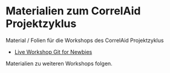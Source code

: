 # Materialien zum CorrelAid Projektzyklus
Material / Folien für die Workshops des CorrelAid Projektzyklus

- [Live Workshop Git for Newbies](https://correlaid.github.io/projektzyklus-workshops/00_kickoff-git-for-newbies)

Materialien zu weiteren Workshops folgen.